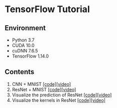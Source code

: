 # TensorFlow Tutorial
## Environment
* Python 3.7
* CUDA 10.0
* cuDNN 7.6.5
* TensorFlow 1.14.0
## Contents
1. CNN + MNIST [[code]](https://github.com/wtupc96/tensorflow_tutorial/blob/master/cnn.py)[[video]](https://www.bilibili.com/video/BV1c7411y7Gy)
2. ResNet + MNIST [[code]](https://github.com/wtupc96/tensorflow_tutorial/blob/master/resnet.py)[[video]](https://www.bilibili.com/video/BV1vC4y1s7N8/)
3. Visualize the prediction of ResNet [[code]](https://github.com/wtupc96/tensorflow_tutorial/blob/master/visualize_resnet.py)[[video]]()
4. Visualize the kernels in ResNet [[code]](https://github.com/wtupc96/tensorflow_tutorial/blob/master/visualize_kernel_resnet.py)[[video]]()
